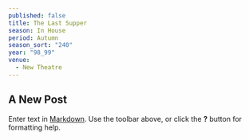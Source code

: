 ```yaml
---
published: false
title: The Last Supper
season: In House
period: Autumn
season_sort: "240"
year: "98_99"
venue: 
  - New Theatre
---
```


## A New Post

Enter text in [Markdown](http://daringfireball.net/projects/markdown/). Use the toolbar above, or click the **?** button for formatting help.
